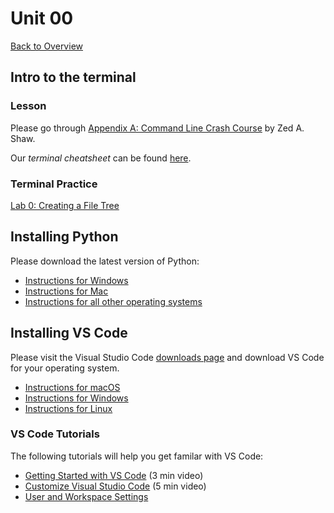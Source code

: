 # Unit 00

[Back to Overview](../README.md)

## Intro to the terminal

### Lesson

Please go through <a href="https://learnrubythehardway.org/book/appendixa.html" target="_blank">Appendix A: Command Line Crash Course</a> by Zed A. Shaw.

Our _terminal cheatsheet_ can be found [here](/docs/terminal_cheatsheet.md).

### Terminal Practice

[Lab 0: Creating a File Tree](../practice/unit_0/exercise_1.md)

## Installing Python

Please download the latest version of Python:

- [Instructions for Windows](../docs/python_windows.md)
- [Instructions for Mac](../docs/python_mac.md)
- [Instructions for all other operating systems](https://realpython.com/installing-python/)

## Installing VS Code

Please visit the Visual Studio Code <a href="https://code.visualstudio.com/download" target="_blank">downloads page</a> and download VS Code for your operating system.

- <a href="https://code.visualstudio.com/docs/setup/mac" target="_blank">Instructions for macOS</a>
- <a href="https://code.visualstudio.com/docs/setup/windows" target="_blank">Instructions for Windows</a>
- <a href="https://code.visualstudio.com/docs/setup/linux" target="_blank">Instructions for Linux</a>

### VS Code Tutorials

The following tutorials will help you get familar with VS Code:

- [Getting Started with VS Code](https://code.visualstudio.com/docs/introvideos/basics) (3 min video)
- [Customize Visual Studio Code](https://code.visualstudio.com/docs/introvideos/configure) (5 min video)
- [User and Workspace Settings](https://code.visualstudio.com/docs/getstarted/settings)